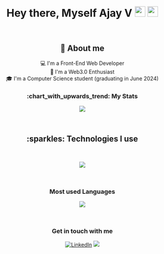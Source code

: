 <h1 align="center">Hey there, Myself Ajay V <img src="https://media.giphy.com/media/hvRJCLFzcasrR4ia7z/giphy.gif" width="28"> <img src="https://emojis.slackmojis.com/emojis/images/1531849430/4246/blob-sunglasses.gif?1531849430" width="28"/></h1>

<br>
<h2 align="center"> 📖 About me</h2>
<div align="center">

💻 I'm a Front-End Web Developer<br>
🎨 I'm a Web3.0 Enthusiast<br>
🎓 I'm a Computer Science student (graduating in June 2024)<br>
</div>

<h3 align="center">:chart_with_upwards_trend: My Stats</h3>
<p align="center">
  <a href="#">
    <img src="https://github-readme-streak-stats.herokuapp.com/?user=aju020"/>
  </a>
</p>


<br>


<h2 align="center">:sparkles: Technologies I use</h2>
<br>
<p align="center">
  <a href="https://skillicons.dev">
    <img src="https://skillicons.dev/icons?i=react,redux,js,html,css,bootstrap,py,c,java,git,github,mysql,postgres,sqlite,gcp,linux,vscode,powershell,solidity&perline=7" />
  </a>
</p>

<br>

<div align="center">
<h3>Most used Languages</h3>
<p align="center">
  <a href="#">
    <img src="[![Ajay's GitHub stats](https://github-readme-stats.vercel.app/api?username=aju020)])" />
  </a>
</p>
</div>

<br>

<h3 align="center">Get in touch with me</h3>

<p align="center">
  <a href="https://www.linkedin.com/in/ajay-vinod-108465210/" target="_blank"><img alt="LinkedIn" title="LinkedIn" src="https://img.shields.io/badge/-LinkedIn-0077B5?style=for-the-badge&logo=linkedin&logoColor=white"/></a>
  <a href="mailto:ajayvinod1202@gmail.com" target="_blank"><img src="https://img.shields.io/badge/Gmail-D14836?style=for-the-badge&logo=gmail&logoColor=white"></a>
  <!--- <a href="#"><img src="https://komarev.com/ghpvc/?username=Anirudh-A-V&style=for-the-badge"></a> --->
  <!---
  <a href=""><img alt="Youtube" title="Youtube" src="https://img.shields.io/badge/-YouTube-red?style=for-the-badge&logo=youtube&logoColor=white"/></a>
  <a href=""><img src="https://img.shields.io/badge/DEV.TO-%230A0A0A.svg?&style=for-the-badge&logo=dev.to&logoColor=white"></a>  --->


</p>
              




